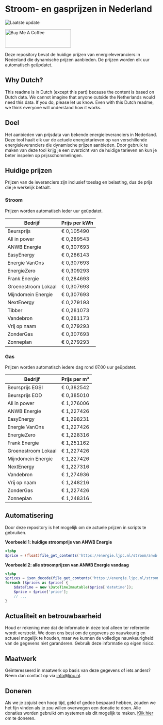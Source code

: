 # Stroom- en gasprijzen in Nederland

![Laatste update](https://img.shields.io/badge/laatste%20update-2024--08--11%2004%3A00%20CET-brightgreen)

<a href="https://www.buymeacoffee.com/Lars-" target="_blank"><img src="https://cdn.buymeacoffee.com/buttons/v2/default-orange.png" alt="Buy Me A Coffee" height="60" style="height: 60px !important;width: 217px !important;" ></a>

Deze repository bevat de huidige prijzen van energieleveranciers in Nederland die dynamische prijzen aanbieden. De prijzen worden elk uur automatisch geüpdatet.

## Why Dutch?

This readme is in Dutch (except this part) because the content is based on Dutch data. We cannot imagine that anyone outside the Netherlands would need this data. If you do, please let us know. Even with this Dutch readme, we think
everyone will understand how it works.

## Doel

Het aanbieden van prijsdata van bekende energieleveranciers in Nederland. Deze tool haalt elk uur de actuele energietarieven op van verschillende energieleveranciers die dynamische prijzen aanbieden. Door gebruik te maken van deze tool
krijg je een overzicht van de huidige tarieven en kun je beter inspelen op prijsschommelingen.

## Huidige prijzen

Prijzen van de leveranciers zijn inclusief toeslag en belasting, dus de prijs die je werkelijk betaalt.

### Stroom

Prijzen worden automatisch ieder uur geüpdatet.

 Bedrijf | Prijs per kWh 
---------|---------------
Beursprijs | € 0,105490
All in power | € 0,289543
ANWB Energie | € 0,307693
EasyEnergy | € 0,286143
Energie VanOns | € 0,307693
EnergieZero | € 0,309293
Frank Energie | € 0,284693
Groenestroom Lokaal | € 0,307693
Mijndomein Energie | € 0,307693
NextEnergy | € 0,279193
Tibber | € 0,281073
Vandebron | € 0,281173
Vrij op naam | € 0,279293
ZonderGas | € 0,307693
Zonneplan | € 0,279293


### Gas

Prijzen worden automatisch iedere dag rond 07.00 uur geüpdatet.

 Bedrijf | Prijs per m³ 
---------|--------------
Beursprijs EGSI | € 0,382542
Beursprijs EOD | € 0,385010
All in power | € 1,276006
ANWB Energie | € 1,227426
EasyEnergy | € 1,298231
Energie VanOns | € 1,227426
EnergieZero | € 1,228316
Frank Energie | € 1,251162
Groenestroom Lokaal | € 1,227426
Mijndomein Energie | € 1,227426
NextEnergy | € 1,227316
Vandebron | € 1,274936
Vrij op naam | € 1,248216
ZonderGas | € 1,227426
Zonneplan | € 1,248316


## Automatisering

Door deze repository is het mogelijk om de actuele prijzen in scripts te gebruiken.

**Voorbeeld 1: huidige stroomprijs van ANWB Energie**

```php
<?php
$price = (float)file_get_contents('https://energie.ljpc.nl/stroom/anwb-energie-nu.txt');

```

**Voorbeeld 2: alle stroomprijzen van ANWB Energie vandaag**

```php
<?php
$prices = json_decode(file_get_contents('https://energie.ljpc.nl/stroom/all-in-power-vandaag.json'),true);
foreach ($prices as $price) {
    $dateTime = new \DateTimeImmutable($price['datetime']);
    $price = $price['price'];
    // ...
}
```

## Actualiteit en betrouwbaarheid

Houd er rekening mee dat de informatie in deze tool alleen ter referentie wordt verstrekt. We doen ons best om de gegevens zo nauwkeurig en actueel mogelijk te houden, maar we kunnen de volledige nauwkeurigheid van de gegevens niet
garanderen. Gebruik deze informatie op eigen risico.

## Maatwerk

Geïnteresseerd in maatwerk op basis van deze gegevens of iets anders? Neem dan contact op
via [info@ljpc.nl](mailto:info@ljpc.nl?subject=Energie%20prijzen).

## Doneren

Als we je zojuist een hoop tijd, geld of gedoe bespaard hebben, zouden we het fijn vinden als je zou willen overwegen een
donatie te doen. Alle donaties worden gebruikt om systemen als dit mogelijk te
maken. [Klik hier](https://www.buymeacoffee.com/Lars-) om te doneren.

